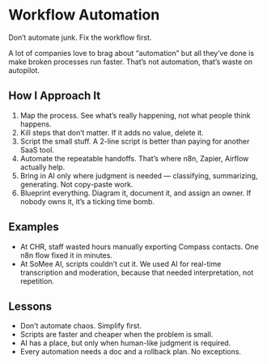 # Workflow Automation
Don’t automate junk. Fix the workflow first.

A lot of companies love to brag about “automation” but all they’ve done is make broken processes run faster. That’s not automation, that’s waste on autopilot.

## How I Approach It
1. Map the process. See what’s really happening, not what people think happens.  
2. Kill steps that don’t matter. If it adds no value, delete it.  
3. Script the small stuff. A 2-line script is better than paying for another SaaS tool.  
4. Automate the repeatable handoffs. That’s where n8n, Zapier, Airflow actually help.  
5. Bring in AI only where judgment is needed — classifying, summarizing, generating. Not copy-paste work.  
6. Blueprint everything. Diagram it, document it, and assign an owner. If nobody owns it, it’s a ticking time bomb.  

## Examples
- At CHR, staff wasted hours manually exporting Compass contacts. One n8n flow fixed it in minutes.  
- At SoMee AI, scripts couldn’t cut it. We used AI for real-time transcription and moderation, because that needed interpretation, not repetition.  

## Lessons
- Don’t automate chaos. Simplify first.  
- Scripts are faster and cheaper when the problem is small.  
- AI has a place, but only when human-like judgment is required.  
- Every automation needs a doc and a rollback plan. No exceptions.  
